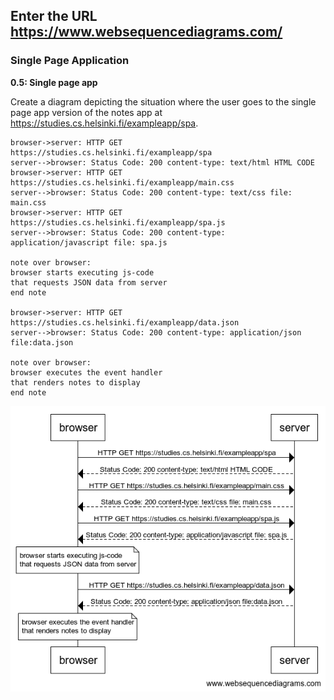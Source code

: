 ## Enter the URL https://www.websequencediagrams.com/

### Single Page Application

**0.5: Single page app**

Create a diagram depicting the situation where the user goes to the single page app version of the notes app at https://studies.cs.helsinki.fi/exampleapp/spa.

```
browser->server: HTTP GET https://studies.cs.helsinki.fi/exampleapp/spa
server-->browser: Status Code: 200 content-type: text/html HTML CODE
browser->server: HTTP GET https://studies.cs.helsinki.fi/exampleapp/main.css
server-->browser: Status Code: 200 content-type: text/css file: main.css
browser->server: HTTP GET https://studies.cs.helsinki.fi/exampleapp/spa.js
server-->browser: Status Code: 200 content-type: application/javascript file: spa.js

note over browser:
browser starts executing js-code
that requests JSON data from server
end note

browser->server: HTTP GET https://studies.cs.helsinki.fi/exampleapp/data.json
server-->browser: Status Code: 200 content-type: application/json file:data.json

note over browser:
browser executes the event handler
that renders notes to display
end note
```

![0.5: Single page app](https://github.com/corteshvictor/fullstackopen/blob/main/part0/05_spa.png)
